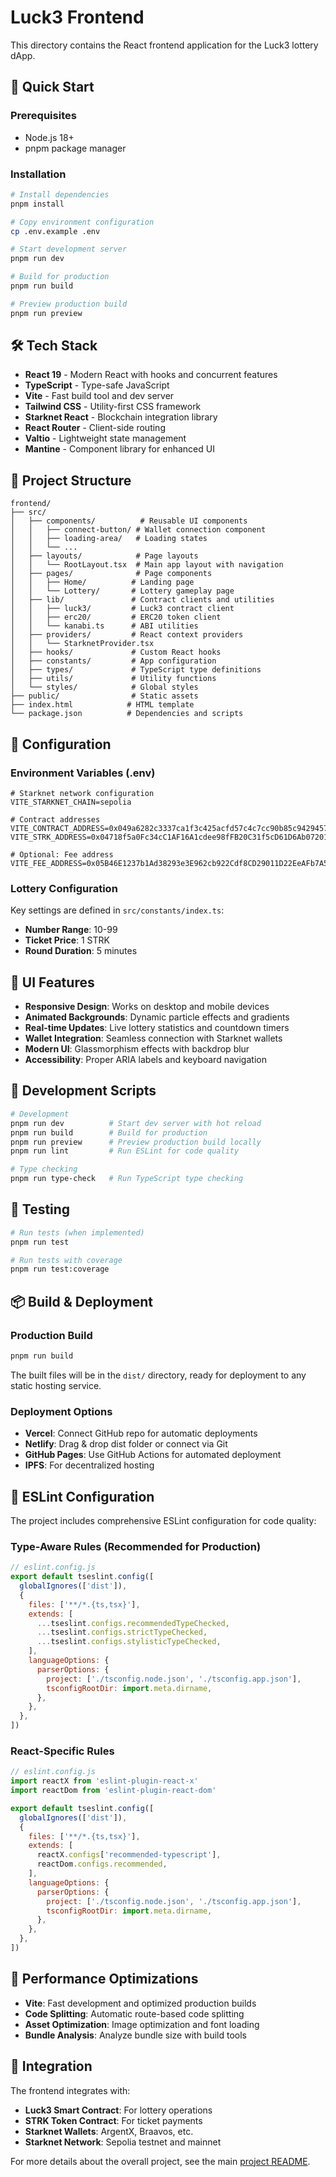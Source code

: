 # Luck3 Frontend

This directory contains the React frontend application for the Luck3 lottery dApp.

## 🚀 Quick Start

### Prerequisites
- Node.js 18+
- pnpm package manager

### Installation
```bash
# Install dependencies
pnpm install

# Copy environment configuration
cp .env.example .env

# Start development server
pnpm run dev

# Build for production
pnpm run build

# Preview production build
pnpm run preview
```

## 🛠️ Tech Stack

- **React 19** - Modern React with hooks and concurrent features
- **TypeScript** - Type-safe JavaScript
- **Vite** - Fast build tool and dev server
- **Tailwind CSS** - Utility-first CSS framework
- **Starknet React** - Blockchain integration library
- **React Router** - Client-side routing
- **Valtio** - Lightweight state management
- **Mantine** - Component library for enhanced UI

## 📁 Project Structure

```
frontend/
├── src/
│   ├── components/          # Reusable UI components
│   │   ├── connect-button/ # Wallet connection component
│   │   ├── loading-area/   # Loading states
│   │   └── ...
│   ├── layouts/            # Page layouts
│   │   └── RootLayout.tsx  # Main app layout with navigation
│   ├── pages/              # Page components
│   │   ├── Home/          # Landing page
│   │   └── Lottery/       # Lottery gameplay page
│   ├── lib/               # Contract clients and utilities
│   │   ├── luck3/         # Luck3 contract client
│   │   ├── erc20/         # ERC20 token client
│   │   └── kanabi.ts      # ABI utilities
│   ├── providers/         # React context providers
│   │   └── StarknetProvider.tsx
│   ├── hooks/             # Custom React hooks
│   ├── constants/         # App configuration
│   ├── types/             # TypeScript type definitions
│   ├── utils/             # Utility functions
│   └── styles/            # Global styles
├── public/                # Static assets
├── index.html            # HTML template
└── package.json          # Dependencies and scripts
```

## 🔧 Configuration

### Environment Variables (.env)
```env
# Starknet network configuration
VITE_STARKNET_CHAIN=sepolia

# Contract addresses
VITE_CONTRACT_ADDRESS=0x049a6282c3337ca1f3c425acfd57c4c7cc90b85c942945746b73871538587720
VITE_STRK_ADDRESS=0x04718f5a0Fc34cC1AF16A1cdee98fFB20C31f5cD61D6Ab07201858f4287c938D

# Optional: Fee address
VITE_FEE_ADDRESS=0x05B46E1237b1Ad38293e3E962cb922Cdf8CD29011D22EeAFb7A5f367363a6De0
```

### Lottery Configuration
Key settings are defined in `src/constants/index.ts`:
- **Number Range**: 10-99
- **Ticket Price**: 1 STRK
- **Round Duration**: 5 minutes

## 🎨 UI Features

- **Responsive Design**: Works on desktop and mobile devices
- **Animated Backgrounds**: Dynamic particle effects and gradients
- **Real-time Updates**: Live lottery statistics and countdown timers
- **Wallet Integration**: Seamless connection with Starknet wallets
- **Modern UI**: Glassmorphism effects with backdrop blur
- **Accessibility**: Proper ARIA labels and keyboard navigation

## 🔧 Development Scripts

```bash
# Development
pnpm run dev          # Start dev server with hot reload
pnpm run build        # Build for production
pnpm run preview      # Preview production build locally
pnpm run lint         # Run ESLint for code quality

# Type checking
pnpm run type-check   # Run TypeScript type checking
```

## 🧪 Testing

```bash
# Run tests (when implemented)
pnpm run test

# Run tests with coverage
pnpm run test:coverage
```

## 📦 Build & Deployment

### Production Build
```bash
pnpm run build
```

The built files will be in the `dist/` directory, ready for deployment to any static hosting service.

### Deployment Options
- **Vercel**: Connect GitHub repo for automatic deployments
- **Netlify**: Drag & drop dist folder or connect via Git
- **GitHub Pages**: Use GitHub Actions for automated deployment
- **IPFS**: For decentralized hosting

## 🔧 ESLint Configuration

The project includes comprehensive ESLint configuration for code quality:

### Type-Aware Rules (Recommended for Production)
```js
// eslint.config.js
export default tseslint.config([
  globalIgnores(['dist']),
  {
    files: ['**/*.{ts,tsx}'],
    extends: [
      ...tseslint.configs.recommendedTypeChecked,
      ...tseslint.configs.strictTypeChecked,
      ...tseslint.configs.stylisticTypeChecked,
    ],
    languageOptions: {
      parserOptions: {
        project: ['./tsconfig.node.json', './tsconfig.app.json'],
        tsconfigRootDir: import.meta.dirname,
      },
    },
  },
])
```

### React-Specific Rules
```js
// eslint.config.js
import reactX from 'eslint-plugin-react-x'
import reactDom from 'eslint-plugin-react-dom'

export default tseslint.config([
  globalIgnores(['dist']),
  {
    files: ['**/*.{ts,tsx}'],
    extends: [
      reactX.configs['recommended-typescript'],
      reactDom.configs.recommended,
    ],
    languageOptions: {
      parserOptions: {
        project: ['./tsconfig.node.json', './tsconfig.app.json'],
        tsconfigRootDir: import.meta.dirname,
      },
    },
  },
])
```

## 🚀 Performance Optimizations

- **Vite**: Fast development and optimized production builds
- **Code Splitting**: Automatic route-based code splitting
- **Asset Optimization**: Image optimization and font loading
- **Bundle Analysis**: Analyze bundle size with build tools

## 🔗 Integration

The frontend integrates with:
- **Luck3 Smart Contract**: For lottery operations
- **STRK Token Contract**: For ticket payments
- **Starknet Wallets**: ArgentX, Braavos, etc.
- **Starknet Network**: Sepolia testnet and mainnet

For more details about the overall project, see the main [project README](../README.md).
